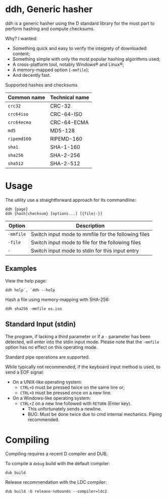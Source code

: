 # ddh, Generic hasher

ddh is a generic hasher using the D standard library for the most part to
perform hashing and compute checksums.

Why? I wanted:
- Something quick and easy to verify the integrety of downloaded content;
- Something simple with only the most popular hashing algorithms used;
- A cross-platform tool, notably Windows®️ and Linux®️;
- A memory-mapped option (`-mmfile`);
- And decently fast.

Supported hashes and checksums

| Common name | Technical name |
|---|---|
| `crc32` | CRC-32 |
| `crc64iso` | CRC-64-ISO |
| `crc64ecma` | CRC-64-ECMA |
| `md5` | MD5-128 |
| `ripemd160` | RIPEMD-160 |
| `sha1` | SHA-1-160 |
| `sha256` | SHA-2-256 |
| `sha512` | SHA-2-512 |

# Usage

The utility use a straightforward approach for its commandline:
```
ddh {page}
ddh {hash|checksum} [options...] [{file|-}]
```

| Option | Description |
|---|---|
| `-mmfile` | Switch input mode to mmfile for the following files |
| `-file` | Switch input mode to file for the following files |
| `-` | Switch input mode to stdin for this input entry |

## Examples

View the help page:
```
ddh help`, `ddh --help
```

Hash a file using memory-mapping with SHA-256:
```
ddh sha256 -mmfile os.iso
```

## Standard Input (stdin)

The program, if lacking a third parameter or if a `-` parameter has been
detected, will enter into the stdin input mode. Please note that the `-mmfile`
option has no effect on this operating mode.

Standard pipe operations are supported.

While typically not recommended, if the keyboard input method is used, to send
a EOF signal:
- On a UNIX-like operating system:
  - `CTRL+D` must be pressed twice on the same line or;
  - `CTRL+D` must be pressed once on a new line.
- On a Windows-like operating system:
  - `CTRL+Z` on a new line followed with `RETURN` (Enter key).
    - This unfortunately sends a newline.
    - BUG: Must be done twice due to cmd internal mechanics. Piping recommended.

# Compiling

Compiling requires a recent D compiler and DUB.

To compile a `debug` build with the default compiler:
```
dub build
```

Release recommendation with the LDC compiler:
```
dub build -b release-nobounds --compiler=ldc2
```